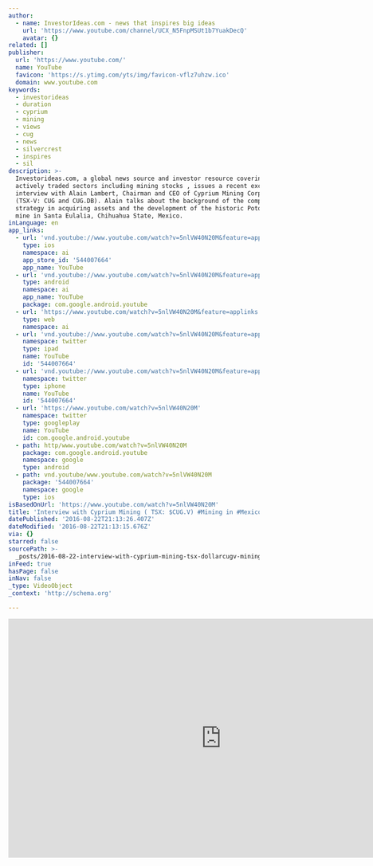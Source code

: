 ```yaml
---
author:
  - name: InvestorIdeas.com - news that inspires big ideas
    url: 'https://www.youtube.com/channel/UCX_N5FnpMSUt1b7YuakDecQ'
    avatar: {}
related: []
publisher:
  url: 'https://www.youtube.com/'
  name: YouTube
  favicon: 'https://s.ytimg.com/yts/img/favicon-vflz7uhzw.ico'
  domain: www.youtube.com
keywords:
  - investorideas
  - duration
  - cyprium
  - mining
  - views
  - cug
  - news
  - silvercrest
  - inspires
  - sil
description: >-
  Investorideas.com, a global news source and investor resource covering
  actively traded sectors including mining stocks , issues a recent exclusive
  interview with Alain Lambert, Chairman and CEO of Cyprium Mining Corporation
  (TSX-V: CUG and CUG.DB). Alain talks about the background of the company, its
  strategy in acquiring assets and the development of the historic Potosi silver
  mine in Santa Eulalia, Chihuahua State, Mexico.
inLanguage: en
app_links:
  - url: 'vnd.youtube://www.youtube.com/watch?v=5nlVW40N20M&feature=applinks'
    type: ios
    namespace: ai
    app_store_id: '544007664'
    app_name: YouTube
  - url: 'vnd.youtube://www.youtube.com/watch?v=5nlVW40N20M&feature=applinks'
    type: android
    namespace: ai
    app_name: YouTube
    package: com.google.android.youtube
  - url: 'https://www.youtube.com/watch?v=5nlVW40N20M&feature=applinks'
    type: web
    namespace: ai
  - url: 'vnd.youtube://www.youtube.com/watch?v=5nlVW40N20M&feature=applinks'
    namespace: twitter
    type: ipad
    name: YouTube
    id: '544007664'
  - url: 'vnd.youtube://www.youtube.com/watch?v=5nlVW40N20M&feature=applinks'
    namespace: twitter
    type: iphone
    name: YouTube
    id: '544007664'
  - url: 'https://www.youtube.com/watch?v=5nlVW40N20M'
    namespace: twitter
    type: googleplay
    name: YouTube
    id: com.google.android.youtube
  - path: http/www.youtube.com/watch?v=5nlVW40N20M
    package: com.google.android.youtube
    namespace: google
    type: android
  - path: vnd.youtube/www.youtube.com/watch?v=5nlVW40N20M
    package: '544007664'
    namespace: google
    type: ios
isBasedOnUrl: 'https://www.youtube.com/watch?v=5nlVW40N20M'
title: 'Interview with Cyprium Mining ( TSX: $CUG.V) #Mining in #Mexico'
datePublished: '2016-08-22T21:13:26.407Z'
dateModified: '2016-08-22T21:13:15.676Z'
via: {}
starred: false
sourcePath: >-
  _posts/2016-08-22-interview-with-cyprium-mining-tsx-dollarcugv-mining-in-mex.md
inFeed: true
hasPage: false
inNav: false
_type: VideoObject
_context: 'http://schema.org'

---
```

<iframe src="https://cdn.embedly.com/widgets/media.html?src=https%3A%2F%2Fwww.youtube.com%2Fembed%2F5nlVW40N20M%3Ffeature%3Doembed&amp;url=http%3A%2F%2Fwww.youtube.com%2Fwatch%3Fv%3D5nlVW40N20M&amp;image=https%3A%2F%2Fi.ytimg.com%2Fvi%2F5nlVW40N20M%2Fhqdefault.jpg&amp;key=b7d04c9b404c499eba89ee7072e1c4f7&amp;type=text%2Fhtml&amp;schema=youtube" width="854" height="480" scrolling="no" frameborder="0" allowfullscreen="" style=""></iframe>